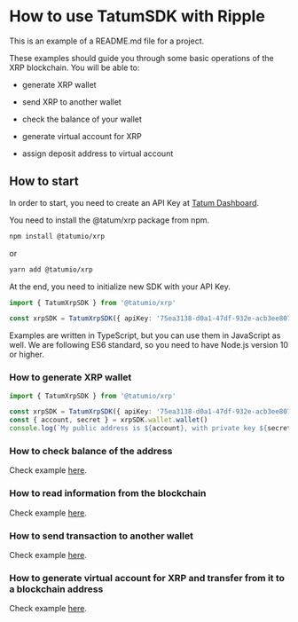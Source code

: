 # How to use TatumSDK with Ripple

This is an example of a README.md file for a project.

These examples should guide you through some basic operations of the XRP blockchain. You will be able to:

- generate XRP wallet
- send XRP to another wallet
- check the balance of your wallet

- generate virtual account for XRP
- assign deposit address to virtual account

## How to start

In order to start, you need to create an API Key at [Tatum Dashboard](https://dashboard.tatum.io).

You need to install the @tatum/xrp package from npm.

```bash
npm install @tatumio/xrp
```

or

```bash
yarn add @tatumio/xrp
```

At the end, you need to initialize new SDK with your API Key.

```typescript
import { TatumXrpSDK } from '@tatumio/xrp'

const xrpSDK = TatumXrpSDK({ apiKey: '75ea3138-d0a1-47df-932e-acb3ee807dab' })
```

Examples are written in TypeScript, but you can use them in JavaScript as well. We are following ES6 standard, so you
need to have Node.js version 10 or higher.

### How to generate XRP wallet

```typescript
import { TatumXrpSDK } from '@tatumio/xrp'

const xrpSDK = TatumXrpSDK({ apiKey: '75ea3138-d0a1-47df-932e-acb3ee807dab' })
const { account, secret } = xrpSDK.wallet.wallet()
console.log(`My public address is ${account}, with private key ${secret}.`)
```

### How to check balance of the address

Check example [here](./src/app/xrp.acount.balance.example.ts).

### How to read information from the blockchain

Check example [here](./src/app/xrp.blockchain.example.ts).

### How to send transaction to another wallet

Check example [here](./src/app/xrp.tx.example.ts).

### How to generate virtual account for XRP and transfer from it to a blockchain address

Check example [here](./src/app/xrp.virtualAccount.example.ts).
